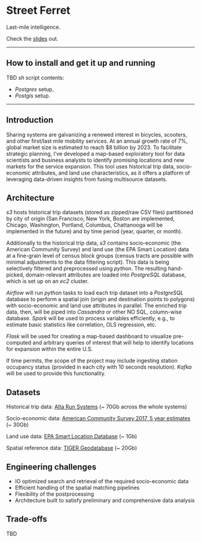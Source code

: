 # Street Ferret
Last-mile intelligence.

Check the [slides](https://docs.google.com/presentation/d/18LPw-SW8qJNuNjT2F3QfWp9YstwNbiO7OuN-6nQ0AMo/edit?usp=sharing) out.

<hr/>

## How to install and get it up and running

TBD _sh_ script contents:
* _Postgres_ setup,
* _Postgis_ setup.

<hr/>

## Introduction

Sharing systems are galvanizing a renewed interest in bicycles, scooters, and other first/last 
mile mobility services. At an annual growth rate of 7%, global market size is estimated to 
reach $8 billion by 2023. To facilitate strategic planning, I’ve developed a map-based 
exploratory tool for data scientists and business analysts to identify promising locations 
and new markets for the service expansion. This tool uses historical trip data, socio-economic 
attributes, and land use characteristics, as it offers a platform of leveraging data-driven 
insights from fusing multisource datasets.

## Architecture

_s3_ hosts historical trip datasets (stored as zipped/raw CSV files) partitioned by city 
of origin (San Francisco, New York, Boston are implemented, Chicago, Washington, Portland, 
Columbus, Chattanooga will be implemented in the future) and by time period (year, quarter, or 
month).

Additionally to the historical trip data, _s3_ contains socio-economic (the American Community 
Survey) and land use (the EPA Smart Location) data at a fine-grain level of census block groups 
(census tracts are possible with minimal adjustments to the data filtering script). This data is 
being selectively filtered 
and preprocessed using _python_. The resulting hand-picked, domain-relevant attributes are 
loaded into
_PostgreSQL_ database, which is set up on an _ec2_ cluster. 
  
_Airflow_ will run _python_ tasks to load each trip dataset into a _PostgreSQL_ database 
to perform a spatial join (origin and destination points to polygons) with socio-economic 
and land use attributes in parallel. The enriched trip data, then, will be piped into 
_Cassandra_ or other NO SQL, column-wise database. _Spark_ will be used to process variables 
efficiently, 
e.g., to estimate basic statistics like correlation, OLS regression, etc.

_Flask_ will be used for creating a map-based dashboard to visualize pre-computed and arbitrary
queries of interest that will help to identify locations for expansion within the entire U.S. 

If time permits, the scope of the project may include ingesting station occupancy status 
(provided in each city with 10 seconds resolution). _Kafka_ will be used to provide this
functionality.


## Datasets

Historical trip data: 
[Alta Run Systems](https://github.com/BetaNYC/Bike-Share-Data-Best-Practices/wiki/Bike-Share-Data-Systems) 
(~ 70Gb across the whole systems)

Socio-economic data:
[American Community Survey 2017, 5 year estimates](https://www2.census.gov/programs-surveys/acs/summary_file/2017/data/5_year_entire_sf/) 
(~ 30Gb)

Land use data:
[EPA Smart Location Database](https://edg.epa.gov/data/PUBLIC/OP/SLD)
(~ 1Gb)

Spatial reference data:
[TIGER  Geodatabase](https://www.census.gov/geo/maps-data/data/tiger-geodatabases.html)
(~ 20Gb)




## Engineering challenges

* IO optimized search and retrieval of the required socio-economic data
* Efficient handling of the spatial matching pipelines
* Flexibility of the postprocessing
* Architecture built to satisfy preliminary and comprehensive data analysis

## Trade-offs

TBD
